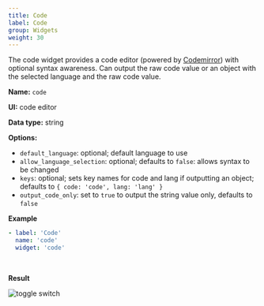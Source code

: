 ```yaml
---
title: Code
label: Code
group: Widgets
weight: 30
---
```


The code widget provides a code editor (powered by [Codemirror](https://codemirror.net)) with optional syntax awareness. Can output the raw code value or an object with the selected language and the raw code value.

**Name:** `code`

**UI:** code editor

**Data type:** string

**Options:**

- `default_language`: optional; default language to use
- `allow_language_selection`: optional; defaults to `false`: allows syntax to be changed
- `keys`: optional; sets key names for code and lang if outputting an object; defaults to `{ code: 'code', lang: 'lang' }`
- `output_code_only`: set to `true` to output the string value only, defaults to `false`

**Example**

```yaml
- label: 'Code'
  name: 'code'
  widget: 'code'
```

<br>

**Result**

![toggle switch](/img/widget-code.png)
